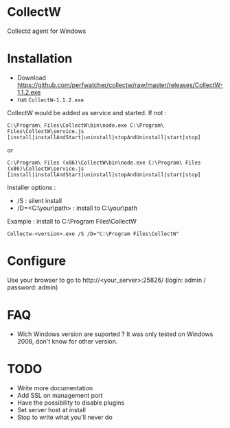 CollectW
========

Collectd agent for Windows

Installation
============

* Download https://github.com/perfwatcher/collectw/raw/master/releases/CollectW-1.1.2.exe
* run `CollectW-1.1.2.exe`

CollectW would be added as service and started. If not :
```
C:\Program\ Files\CollectW\bin\node.exe C:\Program\ Files\CollectW\service.js [install|installAndStart|uninstall|stopAndUninstall|start|stop]
```
or
```
C:\Program\ Files (x86)\CollectW\bin\node.exe C:\Program\ Files (x86)\CollectW\service.js [install|installAndStart|uninstall|stopAndUninstall|start|stop]
```

Installer options :
* /S : silent install
* /D=&lt;C:\your\path&gt; : install to C:\your\path

Example : install to C:\Program Files\CollectW

```
Collectw-<version>.exe /S /D="C:\Program Files\CollectW"
```

Configure
=========

Use your browser to go to http://<your_server>:25826/ (login: admin / password: admin)


FAQ
===
* Wich Windows version are suported ? It was only tested on Windows 2008, don't know for other version.

TODO
====
* Write more documentation
* Add SSL on management port
* Have the possibility to disable plugins
* Set server host at install
* Stop to write what you'll never do
